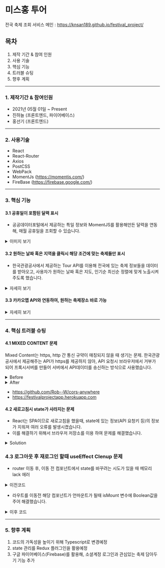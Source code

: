 # 미스홍 투어

전국 축제 조회 서비스
메인 : https://knsan189.github.io/festival_project/

## 목차

1. 제작 기간 & 참여 인원
2. 사용 기술
3. 핵심 기능
4. 트러블 슈팅
5. 향후 계획

---

### 1. 제작기간 & 참여인원

- 2021년 05월 01일 ~ Present
- 진하늘 (프론트엔드, 파이어베이스)
- 홍선기 (프론트엔드)

---

### 2. 사용기술

- React
- React-Router
- Axios
- PostCSS
- WebPack
- MomentJs (https://momentjs.com/)
- FireBase (https://firebase.google.com/)

---

### 3. 핵심 기능

#### 3.1 공휴일이 포함된 달력 표시

- 공공데이터포털에서 제공하는 특일 정보와 MomentJS를 활용해만든 달력을 연동해, 매월 공휴일을 조회할 수 있습니다.

<details>
    <summary>이미지 보기</summary>
    <div markdown="1">
        <img src="https://user-images.githubusercontent.com/77265562/118586417-ab03c480-b7d5-11eb-8b80-4ad4b6dd23a2.jpg">
    </div>
</details>

#### 3.2 원하는 날짜 혹은 지역을 클릭시 해당 조건에 맞는 축제들만 표시

- 한국관광공사에서 제공하는 Tour API를 이용해 전국에 있는 축제 정보들을 데이터를 받아오고, 사용자가 원하는 날짜 혹은 지도, 인기순 최신순 정렬에 맞게 노출시켜주도록 했습니다.
<details>
    <summary>자세히 보기</summary>
    <div markdown="1">
        <img src="https://user-images.githubusercontent.com/77265562/118586513-db4b6300-b7d5-11eb-8315-4af3142b1c91.PNG">
    </div>
</details>

#### 3.3 카카오맵 API와 연동하여, 원하는 축제장소 바로 가능

<details>
    <summary>자세히 보기</summary>
    <div markdown="1">
        <img src="https://user-images.githubusercontent.com/77265562/118586580-fcac4f00-b7d5-11eb-96e5-3a8c4d90441b.PNG">
    </div>
</details>

---

### 4. 핵심 트러블 슈팅

#### 4.1 MIXED CONTENT 문제

Mixed Content는 https, http 간 통신 규약이 매칭되지 않을 때 생기는 문제.
한국관광공사에서 제공해주는 API가 https를 제공하지 않아, API 요청시 브라우저에서 거부가 되어
프록시서버를 만들어 서버에서 API데이터를 송신하는 방식으로 사용했습니다.

<details>
<summary>Before</summary>
<div markdown="1">
        
```javascript
   const httpClient = axios.create({
   baseURL : 'http://apis.data.go.kr/B090041/openapi/service/SpcdeInfoService/getRestDeInfo',
   params : { 
   serviceKey : "서비스키"
   }}
```
        
</div>
</details>

<details>
<summary>After</summary>
<div markdown="1">
        
```javascript
   const httpClient = axios.create({
   baseURL : 'https://festivalprojectapp.herokuapp.com/http://apis.data.go.kr/B090041/openapi/service/SpcdeInfoService/getRestDeInfo',
   params : { 
   serviceKey : "서비스키"
   }}
```
        
</div>
</details>

- https://github.com/Rob--W/cors-anywhere
- https://festivalprojectapp.herokuapp.com

#### 4.2 새로고침시 state가 사라지는 문제

- React는 SPA이므로 새로고침을 했을때, state에 있는 정보(API 요청키 등)의 정보가 지워져 여러 오류를 발생시켰습니다.
- 이를 해결하기 위해서 브라우저 저장소를 이용 하여 문제를 해결했습니다.

<details>
<summary>Solution</summary>
<div markdown="1">

```javascript
let data = useLocation().state;
const sessionData = JSON.parse(sessionStorage.getItem("data"));
if (sessionData) {
  data = sessionData;
}
const { festivalInfo } = data;

useEffect(() => {
  sessionStorage.setItem("data", JSON.stringify(data));
}, [data]);
```

</div>
</details>

### 4.3 로그아웃 후 재로그인 할때 useEffect Clenup 문제

- router 이동 후, 이동 전 컴포넌트에서 state를 바꾸려는 시도가 있을 때 메모리 lack 에러

<details>
<summary>이전코드</summary>
<div markdown="1">

```javascript
useEffect(() => {
  const stopAuth = () =>
    authService.onAuthChange((user) => {
      if (user) setUserId(user.uid);
      else setUserId(null);
    });
  return () => {
    stopAuth();
  };
});
```

</div>
</details>

- 라우트를 이동전 해당 컴포넌트가 언마운트가 될때 isMount 변수에 Boolean값을 주어 해결했습니다.

<details>
<summary>이후 코드</summary>
<div markdown="1">

```javascript
useEffect(() => {
  let isMount = true;
  authService.onAuthChange((user) => {
    if (isMount) {
      setUserId(user);
    }
  });
  return () => {
    isMount = false;
  };
}, [authService]);
```

</div>
</details>

---

### 5. 향후 계획

1. 코드의 가독성을 높이기 위해 Typescript로 변경예정
2. state 관리를 Redux 플러그인을 활용예정
3. 구글 파이어베이스(Firebase)를 활용해, 소셜계정 로그인과 관심있는 축제 담아두기 기능 추가
